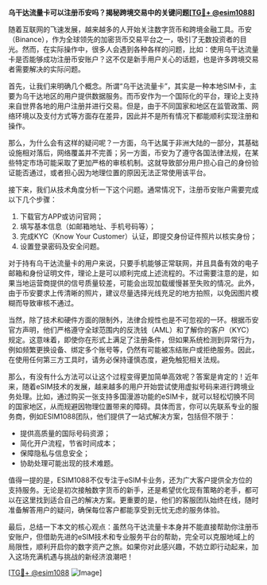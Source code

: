 **乌干达流量卡可以注册币安吗？揭秘跨境交易中的关键问题[[TG💪+ @esim1088](https://t.me/s/esim1088)]**

随着互联网的飞速发展，越来越多的人开始关注数字货币和跨境金融工具。币安（Binance），作为全球领先的加密货币交易平台之一，吸引了无数投资者的目光。然而，在实际操作中，很多人会遇到各种各样的问题，比如：使用乌干达流量卡是否能够成功注册币安账户？这不仅是新手用户关心的话题，也是许多跨境交易者需要解决的实际问题。

首先，让我们来明确几个概念。所谓“乌干达流量卡”，其实是一种本地SIM卡，主要为乌干达地区的用户提供数据服务。而币安作为一个国际化的平台，理论上支持来自世界各地的用户注册并进行交易。但是，由于不同国家和地区在监管政策、网络环境以及支付方式等方面存在差异，因此并不是所有情况下都能顺利实现注册和操作。

那么，为什么会有这样的疑问呢？一方面，乌干达属于非洲大陆的一部分，其基础设施相对落后，网络覆盖并不完善；另一方面，币安为了遵守各国法律法规，在某些特定市场可能采取了更加严格的审核机制。这就导致部分用户担心自己的身份验证能否通过，或者担心因为地理位置的原因无法正常使用该平台。

接下来，我们从技术角度分析一下这个问题。通常情况下，注册币安账户需要完成以下几个步骤：
1. 下载官方APP或访问官网；
2. 填写基本信息（如邮箱地址、手机号码等）；
3. 完成KYC（Know Your Customer）认证，即提交身份证件照片以核实身份；
4. 设置登录密码及安全问题。

对于持有乌干达流量卡的用户来说，只要手机能够正常联网，并且具备有效的电子邮箱和身份证明文件，理论上是可以顺利完成上述流程的。不过需要注意的是，如果当地运营商提供的信号质量较差，可能会出现加载缓慢甚至失败的情况。此外，由于币安要求上传清晰的照片，建议尽量选择光线充足的地方拍照，以免因图片模糊而导致审核不通过。

当然，除了技术和硬件方面的限制外，法律合规性也是不可忽视的一环。根据币安官方声明，他们严格遵守全球范围内的反洗钱（AML）和了解你的客户（KYC）规定。这意味着，即使你在形式上满足了注册条件，但如果系统检测到异常行为，例如频繁更换设备、绑定多个账号等，仍然有可能被冻结账户或拒绝服务。因此，在使用任何第三方工具时，请务必保持谨慎态度，避免触犯相关法规。

那么，有没有什么方法可以让这个过程变得更加简单高效呢？答案是肯定的！近年来，随着eSIM技术的发展，越来越多的用户开始尝试使用虚拟号码来进行跨境业务处理。比如，通过购买一张支持多国漫游功能的eSIM卡，就可以轻松切换不同的国家地区，从而规避因物理位置带来的障碍。具体而言，你可以先联系专业的服务商，例如ESIM1088团队，他们提供了一站式解决方案，包括但不限于：

- 提供高质量的国际号码资源；
- 简化开户流程，节省时间成本；
- 保障隐私与信息安全；
- 协助处理可能出现的技术难题。

值得一提的是，ESIM1088不仅专注于eSIM卡业务，还为广大客户提供全方位的支持服务。无论是初次接触数字货币的新手，还是希望优化现有策略的老手，都可以在这里找到适合自己的解决方案。更重要的是，他们的客服团队始终在线，随时准备解答用户的疑问，确保每位客户都能享受到无忧无虑的服务体验。

最后，总结一下本文的核心观点：虽然乌干达流量卡本身并不能直接帮助你注册币安账户，但借助先进的eSIM技术和专业服务平台的帮助，完全可以克服地域上的局限性，顺利开启你的数字资产之旅。如果你对此感兴趣，不妨立即行动起来，加入这场充满机遇与挑战的新经济浪潮吧！

[[TG💪+ @esim1088](https://t.me/s/esim1088) ![Image](https://i.postimg.cc/4NQfJmqS/Snipaste-2025-05-13-00-14-12.png)]